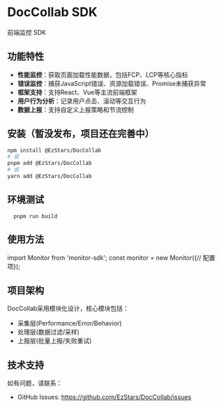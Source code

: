 # **DocCollab** **SDK**

前端监控 SDK

## **功能特性**

- **性能监控**：获取页面加载性能数据，包括FCP、LCP等核心指标
- **错误监控**：捕获JavaScript错误、资源加载错误、Promise未捕获异常
- **框架支持**：支持React、Vue等主流前端框架
- **用户行为分析**：记录用户点击、滚动等交互行为
- **数据上报**：支持自定义上报策略和节流控制

## **安装（暂没发布，项目还在完善中）**

```bash
npm install @EzStars/DocCollab
# 或
pnpm add @EzStars/DocCollab
# 或
yarn add @EzStars/DocCollab
```

## **环境测试**

```
  pnpm run build

```

## **使用方法**

import Monitor from 'monitor-sdk';
const monitor = new Monitor({// 配置项});

## **项目架构**

DocCollab采用模块化设计，核心模块包括：

- 采集层(Performance/Error/Behavior)
- 处理层(数据过滤/采样)
- 上报层(批量上报/失败重试)

## 技术支持

如有问题，请联系：

- GitHub Issues: https://github.com/EzStars/DocCollab/issues
